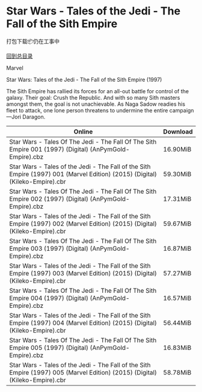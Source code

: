 # Star Wars - Tales of the Jedi - The Fall of the Sith Empire

打包下载📦仍在工事中

[回到总目录](/Catalogs.md)

Marvel

Star Wars: Tales of the Jedi - The Fall of the Sith Empire (1997)

The Sith Empire has rallied its forces for an all-out battle for control of the galaxy. Their goal: Crush the Republic. And with so many Sith masters amongst them, the goal is not unachievable. As Naga Sadow readies his fleet to attack, one lone person threatens to undermine the entire campaign—Jori Daragon. 





Online | Download
--- | ---
Star Wars - Tales Of The Jedi - The Fall Of The Sith Empire 001 (1997) (Digital) (AnPymGold-Empire).cbz | 16.90MiB
Star Wars - Tales of the Jedi - The Fall of the Sith Empire (1997) 001 (Marvel Edition) (2015) (Digital) (Kileko-Empire).cbr | 59.30MiB
Star Wars - Tales Of The Jedi - The Fall Of The Sith Empire 002 (1997) (Digital) (AnPymGold-Empire).cbz | 17.31MiB
Star Wars - Tales of the Jedi - The Fall of the Sith Empire (1997) 002 (Marvel Edition) (2015) (Digital) (Kileko-Empire).cbr | 59.67MiB
Star Wars - Tales Of The Jedi - The Fall Of The Sith Empire 003 (1997) (Digital) (AnPymGold-Empire).cbz | 16.87MiB
Star Wars - Tales of the Jedi - The Fall of the Sith Empire (1997) 003 (Marvel Edition) (2015) (Digital) (Kileko-Empire).cbr | 57.27MiB
Star Wars - Tales Of The Jedi - The Fall Of The Sith Empire 004 (1997) (Digital) (AnPymGold-Empire).cbz | 16.57MiB
Star Wars - Tales of the Jedi - The Fall of the Sith Empire (1997) 004 (Marvel Edition) (2015) (Digital) (Kileko-Empire).cbr | 56.44MiB
Star Wars - Tales Of The Jedi - The Fall Of The Sith Empire 005 (1997) (Digital) (AnPymGold-Empire).cbz | 16.83MiB
Star Wars - Tales of the Jedi - The Fall of the Sith Empire (1997) 005 (Marvel Edition) (2015) (Digital) (Kileko-Empire).cbr | 58.78MiB
